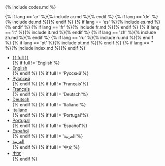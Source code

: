 {% include codes.md %}

{% if lang == 'ar' %}{% include ar.md %}{% endif %}
{% if lang == 'de' %}{% include de.md %}{% endif %}
{% if lang == 'es' %}{% include es.md %}{% endif %}
{% if lang == 'fr' %}{% include fr.md %}{% endif %}
{% if lang == 'it' %}{% include it.md %}{% endif %}
{% if lang == 'zh' %}{% include zh.md %}{% endif %}
{% if lang == 'ru' %}{% include ru.md %}{% endif %}
{% if lang == 'pt' %}{% include pt.md %}{% endif %}
{% if lang == '' %}{% include index.md %}{% endif %}

<ul class="languagepicker roundborders large">
	<a href="#"><li>{{ full }}</li></a>
{% if full != 'English'%}<a href="index"><li>English</li></a>{% endif %}
{% if full != 'Русский'%}<a href="ru"><li>Русский</li></a>{% endif %}
{% if full != 'Français'%}<a href="fr"><li>Français</li></a>{% endif %}
{% if full != 'Deutsch'%}<a href="de"><li>Deutsch</li></a>{% endif %}
{% if full != 'Italiano'%}<a href="it"><li>Italiano</li></a>{% endif %}
{% if full != 'Portugal'%}<a href="pt"><li>Portugal</li></a>{% endif %}
{% if full != 'Español'%}<a href="es"><li>Español</li></a>{% endif %}
{% if full != 'العربية'%}<a href="ar"><li>العربية</li></a>{% endif %}
{% if full != '中文'%}<a href="zh"><li>中文</li></a>{% endif %}
</ul>
<p></p>	        